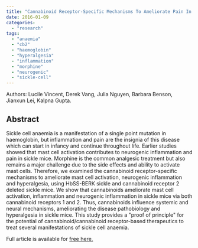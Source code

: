 ```yaml
---
title: "Cannabinoid Receptor-Specific Mechanisms To Ameliorate Pain In Sickle Cell Anemia Via Inhibition Of Mast Cell Activation And Neurogenic Inflammation"
date: 2016-01-09
categories: 
  - "research"
tags: 
  - "anaemia"
  - "cb2"
  - "haemoglobin"
  - "hyperalgesia"
  - "inflammation"
  - "morphine"
  - "neurogenic"
  - "sickle-cell"
---
```


Authors: Lucile Vincent, Derek Vang, Julia Nguyen, Barbara Benson, Jianxun Lei, Kalpna Gupta.

## Abstract

Sickle cell anaemia is a manifestation of a single point mutation in haemoglobin, but inflammation and pain are the insignia of this disease which can start in infancy and continue throughout life. Earlier studies showed that mast cell activation contributes to neurogenic inflammation and pain in sickle mice. Morphine is the common analgesic treatment but also remains a major challenge due to the side effects and ability to activate mast cells. Therefore, we examined the cannabinoid receptor-specific mechanisms to ameliorate mast cell activation, neurogenic inflammation and hyperalgesia, using HbSS-BERK sickle and cannabinoid receptor 2 deleted sickle mice. We show that cannabinoids ameliorate mast cell activation, inflammation and neurogenic inflammation in sickle mice via both cannabinoid receptors 1 and 2. Thus, cannabinoids influence systemic and neural mechanisms, ameliorating the disease pathobiology and hyperalgesia in sickle mice. This study provides a "proof of principle" for the potential of cannabinoid/cannabinoid receptor-based therapeutics to treat several manifestations of sickle cell anaemia.

Full article is available for [free here.](http://www.haematologica.org/content/early/2015/12/21/haematol.2015.136523.full-text.pdf+html)
